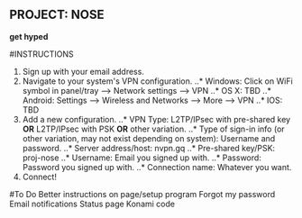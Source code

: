 ## PROJECT: NOSE
**get hyped**


#INSTRUCTIONS
 1. Sign up with your email address. 
 2. Navigate to your system's VPN configuration.
 ..* Windows: Click on WiFi symbol in panel/tray --> Network settings --> VPN
 ..* OS X: TBD
 ..* Android: Settings --> Wireless and Networks --> More --> VPN
 ..* IOS: TBD
 3. Add a new configuration.
 ..* VPN Type: L2TP/IPsec with pre-shared key **OR** L2TP/IPsec with PSK **OR** other variation. 
 ..* Type of sign-in info (or other variation, may not exist depending on system): Username and password.
 ..* Server address/host: nvpn.gq
 ..* Pre-shared key/PSK: proj-nose
 ..* Username: Email you signed up with.
 ..* Password: Password you signed up with.
 ..* Connection name: Whatever you want.
 4. Connect!



#To Do
Better instructions on page/setup program
Forgot my password
Email notifications
Status page
Konami code



